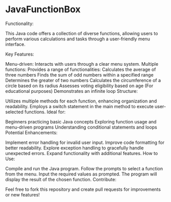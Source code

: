 # JavaFunctionBox

Functionality:

This Java code offers a collection of diverse functions, allowing users to perform various calculations and tasks through a user-friendly menu interface.

Key Features:

Menu-driven: Interacts with users through a clear menu system.
Multiple functions: Provides a range of functionalities:
Calculates the average of three numbers
Finds the sum of odd numbers within a specified range
Determines the greater of two numbers
Calculates the circumference of a circle based on its radius
Assesses voting eligibility based on age
(For educational purposes) Demonstrates an infinite loop
Structure:

Utilizes multiple methods for each function, enhancing organization and readability.
Employs a switch statement in the main method to execute user-selected functions.
Ideal for:

Beginners practicing basic Java concepts
Exploring function usage and menu-driven programs
Understanding conditional statements and loops
Potential Enhancements:

Implement error handling for invalid user input.
Improve code formatting for better readability.
Explore exception handling to gracefully handle unexpected errors.
Expand functionality with additional features.
How to Use:

Compile and run the Java program.
Follow the prompts to select a function from the menu.
Input the required values as prompted.
The program will display the result of the chosen function.
Contribute:

Feel free to fork this repository and create pull requests for improvements or new features!
